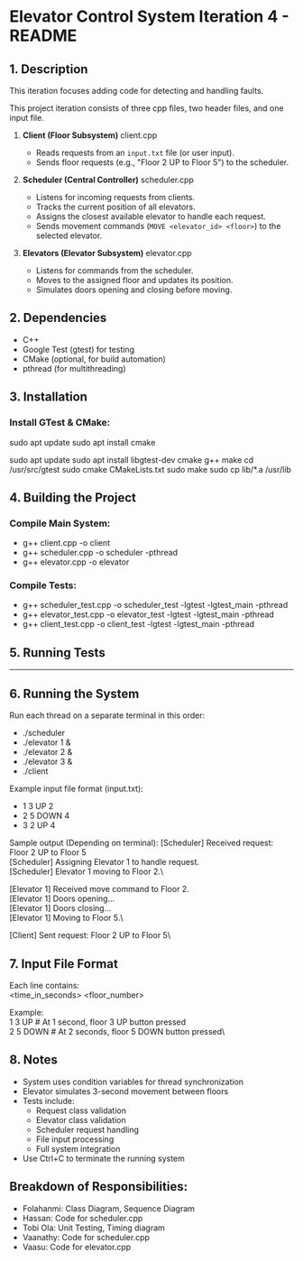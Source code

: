 
# Elevator Control System  Iteration 4 - README


## 1. Description

This iteration focuses adding code for detecting and handling faults. 

This project iteration consists of three cpp files, two header files, and one input file. 

1. **Client (Floor Subsystem)** client.cpp
   - Reads requests from an `input.txt` file (or user input).
   - Sends floor requests (e.g., "Floor 2 UP to Floor 5") to the scheduler.

2. **Scheduler (Central Controller)** scheduler.cpp
   - Listens for incoming requests from clients.
   - Tracks the current position of all elevators.
   - Assigns the closest available elevator to handle each request.
   - Sends movement commands (`MOVE <elevator_id> <floor>`) to the selected elevator.

3. **Elevators (Elevator Subsystem)** elevator.cpp
   - Listens for commands from the scheduler.
   - Moves to the assigned floor and updates its position.
   - Simulates doors opening and closing before moving.


## 2. Dependencies

- C++ 
- Google Test (gtest) for testing
- CMake (optional, for build automation)
- pthread (for multithreading)


## 3. Installation

### Install GTest & CMake:
sudo apt update
sudo apt install cmake

sudo apt update
sudo apt install libgtest-dev cmake g++ make
cd /usr/src/gtest
sudo cmake CMakeLists.txt
sudo make
sudo cp lib/*.a /usr/lib


## 4. Building the Project

### Compile Main System:
- g++ client.cpp -o client
- g++ scheduler.cpp -o scheduler -pthread
- g++ elevator.cpp -o elevator

### Compile Tests:
- g++ scheduler_test.cpp -o scheduler_test -lgtest -lgtest_main -pthread
- g++ elevator_test.cpp -o elevator_test -lgtest -lgtest_main -pthread
- g++ client_test.cpp -o client_test -lgtest -lgtest_main -pthread


## 5. Running Tests

-- -- 


## 6. Running the System

Run each thread on a separate terminal in this order:
- ./scheduler
- ./elevator 1 &
- ./elevator 2 &
- ./elevator 3 &
- ./client

Example input file format (input.txt):
- 1 3 UP 2
- 2 5 DOWN 4
- 3 2 UP 4

Sample output (Depending on terminal):
[Scheduler] Received request: Floor 2 UP to Floor 5\
[Scheduler] Assigning Elevator 1 to handle request.\
[Scheduler] Elevator 1 moving to Floor 2.\

[Elevator 1] Received move command to Floor 2.\
[Elevator 1] Doors opening...\
[Elevator 1] Doors closing...\
[Elevator 1] Moving to Floor 5.\

[Client] Sent request: Floor 2 UP to Floor 5\


## 7. Input File Format

Each line contains:\
<time_in_seconds> <floor_number> <direction>

Example:\
1 3 UP    # At 1 second, floor 3 UP button pressed\
2 5 DOWN  # At 2 seconds, floor 5 DOWN button pressed\


## 8. Notes

- System uses condition variables for thread synchronization
- Elevator simulates 3-second movement between floors
- Tests include:
  * Request class validation
  * Elevator class validation
  * Scheduler request handling
  * File input processing
  * Full system integration
- Use Ctrl+C to terminate the running system

## Breakdown of Responsibilities:

- Folahanmi: Class Diagram, Sequence Diagram
- Hassan: Code for scheduler.cpp
- Tobi Ola: Unit Testing, Timing diagram
- Vaanathy: Code for scheduler.cpp
- Vaasu: Code for elevator.cpp


